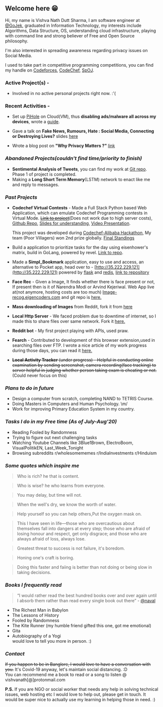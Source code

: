## Welcome here 😁

Hi, my name is Vishva Nath Dutt Sharma, I am software engineer at [@GoJek](https://www.gojek.io/), graduated in Information Technology, my interests include Algorithms, Data Structure, OS, understanding cloud infrastructure, playing with command line and strong believer of Free and Open Source philosophy.  

I'm also interested in spreading awareness regarding privacy issues on Social Media.

I used to take part in competitive programming competitions, you can find my handle on [Codeforces](http://codeforces.com/profile/v_ns), [CodeChef](https://www.codechef.com/users/v_ns), [SpOJ](http://www.spoj.com/users/v_ns/).

### Active Project(s) - 

- Involved in no active personal projects right now. :'(

### Recent Activities -

- Set up [PiHole](https://pi-hole.net/) on Cloud(VM), thus **disabling ads/malware all across my devices**, wrote a [guide](https://gist.github.com/vishvanath45/a1c8ae34aa88401eed7fdba3f0831c59).

- Gave a talk on **Fake News, Rumours, Hate : Social Media, Connecting or Destroying Lives?** slides [here](https://docs.google.com/viewer?url=https://raw.githubusercontent.com/vishvanath45/Presentations/master/Fake%20News%2C%20Rumours.pdf)

- Wrote a blog post on **"Why Privacy Matters ?"** [link](https://docs.google.com/document/d/1E0PrGrhvuxRBbzQaKEJYdwYZu_vlTzJZ-kgWpPHncKw/edit?usp=sharing)


### _Abandoned Projects(couldn't find time/priority to finish)_ 
- **Sentimental Analysis of Tweets**, you can find my work at [Git repo](https://github.com/vishvanath45/Sentimental_analysis). Phase 1 of project is completed. 
- Making a **Long Short Term Memory**(LSTM) network to enact like me and reply to messages.
 
### _Past Projects_
- **Codechef Virtual Contests** - Made a Full Stack Python based Web Application, which can emulate Codechef Programming contests in Virtual Mode. [~~Link to project~~](http://149.129.145.244/)(Does not work due to high server costs), [Github Repo](https://github.com/vishvanath45/CodeHike), [Slides for understanding](https://docs.google.com/presentation/d/1pY5egzHQp-wdqPZP5a9booA7QRfu0frSLaXEnb-2Qmk/edit#slide=id.p), [Video Presentation](https://drive.google.com/file/d/1gWXbUoU-yJK3NUkPO--LcB2_d_7aOZY1/view).   

    This project was developed during [Codechef-Alibaba Hackathon](https://www.codechef.com/CAH1801), My team (Poor Villagers) won 2nd prize globally. [Final Standings](https://www.codechef.com/rankings/CAH1801) 
- Build a application to prioritize tasks for the day using eisenhower's matrix, build in GoLang, powered by revel. [Link to repo](https://github.com/vishvanath45/do_it).

- Made a **Simpl_Bookmark** application, easy to use and access, an alternative to Pocket app, head over to - [http://35.222.229.121](http://35.222.229.121) powered by [flask](http://flask.pocoo.org/) and [redis](https://redis.io/), [link to repository](http://github.com/vishvanath45/simple_bookmark)

- **Face Rec** - Given a Image, It finds whether there is face present or not, If present then is it of Narendra Modi or Arvind Kejeriwal. Web App live at(not anymore, hosting costs are too much) [Image-recog.eigencoders.com](http://image-recog.eigencoders.com) and git repo is [here.](https://github.com/vishvanath45/Precog_Project/tree/master/face_detection)

- **Mass downloading of Images** from Reddit, fork it from [here](https://github.com/vishvanath45/subReddit-Images-Downloader)

- **Local Http Server** - We faced problem due to downtime of internet, so I made this to share files over same network. Fork it [here.](https://github.com/vishvanath45/local_http_server)

- **Reddit bot** - My first project playing with APIs, used praw.

- **Fearch** - Contributed to development of this browser extension,used in searching files over FTP. I wrote a nice article of my work progress during those days, you can read it [here.](https://vishvanathblog.wordpress.com/days-with-gsoc-heat17/)

- ~~**Local Activity Tracker** (under progress) - Helpful in conducting online examination by sending screenshot, camera recording(face tracking) to server helpful in judging whether person taking exam is cheating or not.~~(Could never focus on this)

### _Plans to do in future_ 

- Design a computer from scratch, completing NAND to TETRIS Course.
- Doing Masters in Computers and Human Psychology. \m/ 
- Work for improving Primary Education System in my country. 

### _Tasks I do in my Free time (As of July-Aug'20)_ 

- Reading Fooled by Randomness
- Trying to figure out next challenging tasks
- Watching Youtube Channels like 3Blue1Brown, ElectroBoom, VisualPolitikEN, Last_Week_Tonight
- Browsing subreddits r/wholesomememes r/IndiaInvestments r/Hinduism 

### _Some quotes which inspire me_ 

> Who is rich? he that is content.  

> Who is wise? he who learns from everyone.  

> You may delay, but time will not.  

> When the well's dry, we know the worth of water.  

> Help yourself so you can help others,Put the oxygen mask on.  

> This I have seen in life—those who are overcautious about themselves fall into dangers at every step; those who are afraid of losing honour and respect, get only disgrace; and those who are always afraid of loss, always lose.

> Greatest threat to success is not failure, it's boredom.

> Honing one's craft is boring.

> Doing this faster and faiing is better than not doing or being slow in taking decisions.

### _Books I frequently read_

> “I would rather read the best hundred books over and over again until I absorb them rather than read every single book out there” - [@naval](https://twitter.com/naval)

- The Richest Man in Babylon
- The Lessons of History
- Fooled by Randomness
- The Kite Runner (my humble friend gifted this one, got me emotional)
- Gita
- Autobiography of a Yogi      
would love to tell you more in person. :)

### _Contact_ 

~~If you happen to be in Banglore, I would love to have a conversation with you.~~ It's Covid-19 anyway, let's maintain social distancing. :D   
You can recommend me a book to read or a song to listen @ vishvanath[@]protonmail.com

**P.S.**  If you are NGO or social worker that needs any help in solving technical issues, web hosting etc I would love to help out, please get in touch. It would be super nice to actually use my learning in helping those in need. 
:)